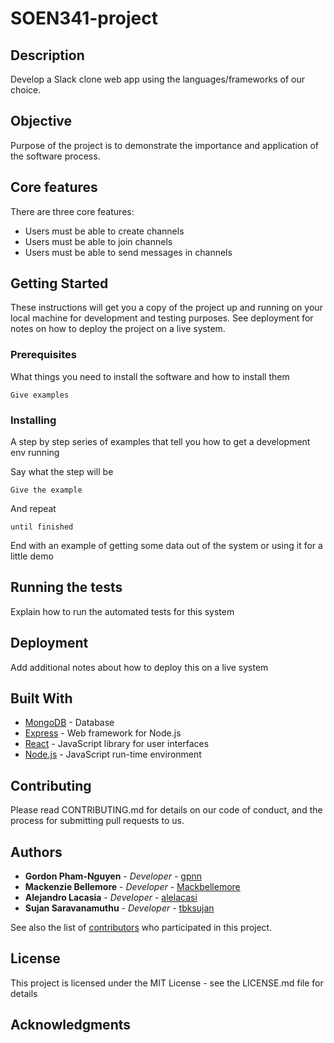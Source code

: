 # SOEN341-project

## Description

Develop a Slack clone web app using the languages/frameworks of our choice.

## Objective

Purpose of the project is to demonstrate the importance and application of the software process.

## Core features
There are three core features: 

*  Users must be able to create channels
*  Users must be able to join channels
*  Users must be able to send messages in channels

## Getting Started

These instructions will get you a copy of the project up and running on your local machine for development and testing purposes. See deployment for notes on how to deploy the project on a live system.

### Prerequisites

What things you need to install the software and how to install them

```
Give examples
```

### Installing

A step by step series of examples that tell you how to get a development env running

Say what the step will be

```
Give the example
```

And repeat

```
until finished
```

End with an example of getting some data out of the system or using it for a little demo

## Running the tests

Explain how to run the automated tests for this system

## Deployment

Add additional notes about how to deploy this on a live system

## Built With

* [MongoDB](https://www.mongodb.com/) - Database
* [Express](https://expressjs.com/) - Web framework for Node.js
* [React](https://reactjs.org/) - JavaScript library for user interfaces
* [Node.js](https://nodejs.org/en/) - JavaScript run-time environment

## Contributing

Please read CONTRIBUTING.md for details on our code of conduct, and the process for submitting pull requests to us.

## Authors

* **Gordon Pham-Nguyen** - *Developer* - [gpnn](https://github.com/gpnn/)
* **Mackenzie Bellemore** - *Developer* - [Mackbellemore](https://github.com/Mackbellemore/)
* **Alejandro Lacasia** - *Developer* - [alelacasi](https://github.com/alelacasi)
* **Sujan Saravanamuthu** - *Developer* - [tbksujan](https://github.com/tbksujan/)


See also the list of [contributors](https://github.com/your/project/contributors) who participated in this project.

## License

This project is licensed under the MIT License - see the LICENSE.md file for details

## Acknowledgments
